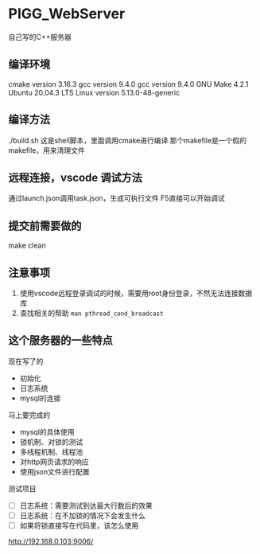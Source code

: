 # PIGG_WebServer
自己写的C++服务器


## 编译环境
cmake version 3.16.3
gcc version 9.4.0
gcc version 9.4.0
GNU Make 4.2.1
Ubuntu 20.04.3 LTS
Linux version 5.13.0-48-generic


## 编译方法
./build.sh  这是shell脚本，里面调用cmake进行编译
那个makefile是一个假的makefile，用来清理文件

## 远程连接，vscode 调试方法
通过launch.json调用task.json，生成可执行文件
F5直接可以开始调试

## 提交前需要做的
make clean

## 注意事项
1. 使用vscode远程登录调试的时候，需要用root身份登录，不然无法连接数据库
2. 查找相关的帮助 ```man pthread_cond_broadcast```

## 这个服务器的一些特点
现在写了的
+ 初始化
+ 日志系统
+ mysql的连接

马上要完成的
+ mysql的具体使用
+ 锁机制、对锁的测试
+ 多线程机制、线程池
+ 对http网页请求的响应
+ 使用json文件进行配置

测试项目
+ [ ] 日志系统：需要测试到达最大行数后的效果
+ [ ] 日志系统：在不加锁的情况下会发生什么
+ [ ] 如果将锁直接写在代码里，该怎么使用

http://192.168.0.103:9006/